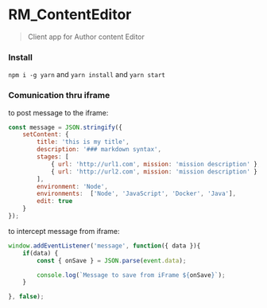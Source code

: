 # RM_ContentEditor
> Client app for Author content Editor

### Install

`npm i -g yarn` and `yarn install` and `yarn start`


### Comunication thru iframe

to post message to the iframe:

```js
const message = JSON.stringify({
    setContent: {
        title: 'this is my title',
        description: '### markdown syntax',
        stages: [
            { url: 'http://url1.com', mission: 'mission description' },
            { url: 'http://url2.com', mission: 'mission description' }
        ],
        environment: 'Node',
        environments:  ['Node', 'JavaScript', 'Docker', 'Java'],
        edit: true
    }
});
```

to intercept message from iframe:

```js
window.addEventListener('message', function({ data }){
    if(data) {
        const { onSave } = JSON.parse(event.data);

        console.log(`Message to save from iFrame ${onSave}`);
    }

}, false);
```